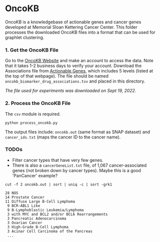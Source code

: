 # OncoKB

OncoKB is a knowledgebase of actionable genes and cancer genes developed at Memorial Sloan Kettering Cancer Center. This folder processes the downloaded OncoKB files into a format that can be used for graphlet clustering.

### 1. Get the OncoKB File

Go to the [OncoKB Website](https://www.oncokb.org/) and make an account to access the data. Note that it takes 1-2 business days to verify your account.  Download the Associations file from [Actionable Genes](https://www.oncokb.org/actionableGenes#sections=Tx), which includes 5 levels (listed at the top of that webpage). The file should be named `oncokb_biomarker_drug_associations.tsv` and placed in this directory.

_The file used for experiments was downloaded on Sept 19, 2022._

### 2. Process the OncoKB File

The `csv` module is required.

```
python process_oncokb.py
```

The output files include: `oncokb.out` (same format as SNAP dataset) and `cancer_ids.txt` (maps the cancer ID to the cancer name).

### TODOs

- Filter cancer types that have very few genes.
- There is also a `cancerGeneList.txt` file, of 1,067 cancer-associated genes (not broken down by cancer types). Maybe this is a good 'PanCancer' example?

```
cut -f 2 oncokb.out | sort | uniq -c | sort -grk1

28 NOS
14 Prostate Cancer
11 Diffuse Large B-Cell Lymphoma
 9 BCR-ABL1 Like
 9 B-Lymphoblastic Leukemia/Lymphoma
 3 with MYC and BCL2 and/or BCL6 Rearrangements
 3 Pancreatic Adenocarcinoma
 3 Ovarian Cancer
 3 High-Grade B-Cell Lymphoma
 3 Acinar Cell Carcinoma of the Pancreas
 ...
```
